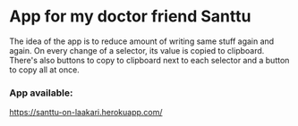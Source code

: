 # App for my doctor friend Santtu

The idea of the app is to reduce amount of writing same stuff again and again. On every change of a selector, its value is copied to clipboard. There's also buttons to copy to clipboard next to each selector and a button to copy all at once.

### App available:

https://santtu-on-laakari.herokuapp.com/
